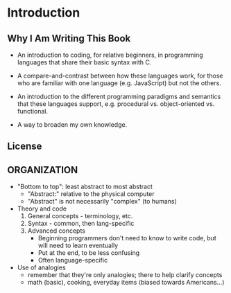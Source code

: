 # Introduction #

## Why I Am Writing This Book ##
[//]: # (from README.md)

* An introduction to coding, for relative beginners, in programming languages
    that share their basic syntax with C.

* A compare-and-contrast between how these languages work, for those who are
    familiar with one language (e.g. JavaScript) but not the others.

* An introduction to the different programming paradigms and semantics that
    these languages support, e.g. procedural vs. object-oriented vs. functional.

* A way to broaden my own knowledge.

## License ##
[//]: # (TODO: What is the best license for this? CC-BY? GNU FDL?)

## ORGANIZATION ##
- "Bottom to top": least abstract to most abstract
  - "Abstract:" relative to the physical computer
  - "Abstract" is not necessarily "complex" (to humans)
- Theory and code
  1. General concepts - terminology, etc.
  2. Syntax - common, then lang-specific
  3. Advanced concepts
     - Beginning programmers don't need to know to write code, but will need
       to learn eventually
     - Put at the end, to be less confusing
     - Often language-specific
- Use of analogies
  - remember that they're only analogies; there to help clarify concepts
  - math (basic), cooking, everyday items (biased towards Americans...)
